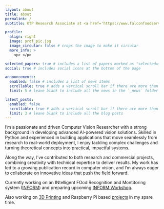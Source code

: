 ```yaml
---
layout: about
title: about
permalink: /
subtitle: KTP Research Associate at <a href='https://www.falconfoodservice.com/'>Falcon Foodservice Equipment</a>/<a href='https://www.ncl.ac.uk/computing/staff/profile/jamesrainey.html'>Newcastle University</a>

profile:
  align: right
  image: prof_pic.jpg
  image_circular: false # crops the image to make it circular
  more_info: >
    <p> </p>

selected_papers: true # includes a list of papers marked as "selected={true}"
social: true # includes social icons at the bottom of the page

announcements:
  enabled: false # includes a list of news items
  scrollable: true # adds a vertical scroll bar if there are more than 3 news items
  limit: 5 # leave blank to include all the news in the `_news` folder

latest_posts:
  enabled: false
  scrollable: true # adds a vertical scroll bar if there are more than 3 new posts items
  limit: 3 # leave blank to include all the blog posts
---
```



I’m a passionate and driven Computer Vision Researcher with a strong background in developing advanced AI-powered vision solutions. Skilled in Python and experienced in building applications that move seamlessly from research to real-world deployment, I enjoy tackling complex challenges and turning theoretical concepts into practical, impactful systems.

Along the way, I’ve contributed to both research and commercial projects, combining creativity with technical expertise to deliver results. My work has led to a growing publication record in computer vision, and I’m always eager to collaborate on innovative ideas that push the field forward.

Currently working on an INtelligent FOod Recognition and Montitoring system ([INFORM](projects/INFORM/)) and preparing upcoming [INFORM Workshop](INFORM_Workshop/).

Also working on [3D Printing](projects/3D_printing) and Raspberry Pi based [projects](projects/) in my spare time.
